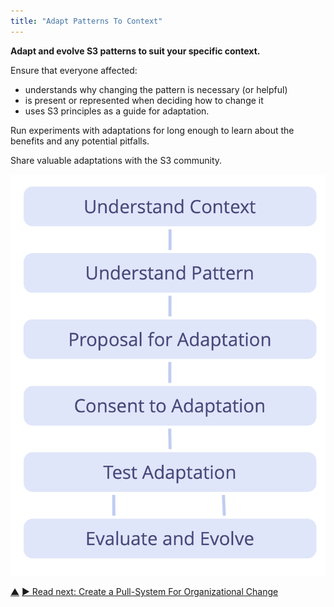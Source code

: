 ```yaml
---
title: "Adapt Patterns To Context"
---
```



**Adapt and evolve S3 patterns to suit your specific context.**

Ensure that everyone affected:

-   understands why changing the pattern is necessary (or helpful)
-   is present or represented when deciding how to change it
-   uses S3 principles as a guide for adaptation.

Run experiments with adaptations for long enough to learn about the benefits and any potential pitfalls.

Share valuable adaptations with the S3 community.

![Phases of adapting patterns to a specific context](img/process/adapt-pattern-to-context.png)



<div class="bottom-nav">
<a href="bringing-in-s3.html" title="Up: Bringing in S3">▲</a> <a href="create-a-pull-system-for-organizational-change.html" title="">▶ Read next: Create a Pull-System For Organizational Change</a>
</div>


<script type="text/javascript">
Mousetrap.bind('g n', function() {
    window.location.href = 'create-a-pull-system-for-organizational-change.html';
    return false;
});
</script>

